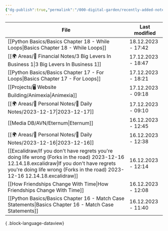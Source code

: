 ```yaml
---
{"dg-publish":true,"permalink":"/000-digital-garden/recently-added-notes/","dgPassFrontmatter":true,"noteIcon":"1","created":"2023-12-14T09:08:44.430+05:30","updated":"2023-12-14T09:12:52.432+05:30"}
---
```


| File                                                                                                                                                                                                                         | Last modified      |
| ---------------------------------------------------------------------------------------------------------------------------------------------------------------------------------------------------------------------------- | ------------------ |
| [[Python Basics/Basics Chapter 18 - While Loops\|Basics Chapter 18 - While Loops]]                                                                                                                                        | 18.12.2023 - 17:42 |
| [[🌍 Areas/💸 Financial Notes/3 Big Levers In Business 1\|3 Big Levers In Business 1]]                                                                                                                                    | 17.12.2023 - 18:47 |
| [[Python Basics/Basics Chapter 17 - For Loops\|Basics Chapter 17 - For Loops]]                                                                                                                                            | 17.12.2023 - 18:21 |
| [[Projects/🖥 Website Building/Animexia\|Animexia]]                                                                                                                                                                       | 17.12.2023 - 09:18 |
| [[🌍 Areas/📧 Personal Notes/📓 Daily Notes/2023-12-17\|2023-12-17]]                                                                                                                                                      | 17.12.2023 - 09:10 |
| [[Media DB/AVN/Eternum\|Eternum]]                                                                                                                                                                                         | 16.12.2023 - 12:45 |
| [[🌍 Areas/📧 Personal Notes/📓 Daily Notes/2023-12-16\|2023-12-16]]                                                                                                                                                      | 16.12.2023 - 12:38 |
| [[Excalidraw/If you don't have regrets you're doing life wrong (Forks in the road) 2023-12-16 12.14.18.excalidraw\|If you don't have regrets you're doing life wrong (Forks in the road) 2023-12-16 12.14.18.excalidraw]] | 16.12.2023 - 12:14 |
| [[How Friendships Change With Time\|How Friendships Change With Time]]                                                                                                                                                    | 16.12.2023 - 12:08 |
| [[Python Basics/Basics Chapter 16 - Match Case Statements\|Basics Chapter 16 - Match Case Statements]]                                                                                                                    | 16.12.2023 - 11:40 |

{ .block-language-dataview}